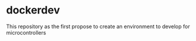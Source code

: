 # dockerdev
This repository as the first propose to create an environment to develop for microcontrollers 
